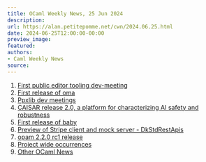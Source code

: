 ```yaml
---
title: OCaml Weekly News, 25 Jun 2024
description:
url: https://alan.petitepomme.net/cwn/2024.06.25.html
date: 2024-06-25T12:00:00-00:00
preview_image:
featured:
authors:
- Caml Weekly News
source:
---
```


<ol><li><a href="https://alan.petitepomme.net/cwn/2024.06.25.html#1">First public editor tooling dev-meeting</a></li><li><a href="https://alan.petitepomme.net/cwn/2024.06.25.html#2">First release of oma</a></li><li><a href="https://alan.petitepomme.net/cwn/2024.06.25.html#3">Ppxlib dev meetings</a></li><li><a href="https://alan.petitepomme.net/cwn/2024.06.25.html#4">CAISAR release 2.0, a platform for characterizing AI safety and robustness</a></li><li><a href="https://alan.petitepomme.net/cwn/2024.06.25.html#5">First release of baby</a></li><li><a href="https://alan.petitepomme.net/cwn/2024.06.25.html#6">Preview of Stripe client and mock server - DkStdRestApis</a></li><li><a href="https://alan.petitepomme.net/cwn/2024.06.25.html#7">opam 2.2.0 rc1 release</a></li><li><a href="https://alan.petitepomme.net/cwn/2024.06.25.html#8">Project wide occurrences</a></li><li><a href="https://alan.petitepomme.net/cwn/2024.06.25.html#9">Other OCaml News</a></li></ol>
